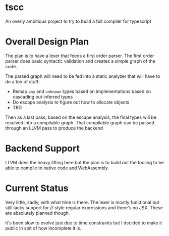 tscc
===========

An overly ambitious project to try to build a full compiler for typescript

# Overall Design Plan

The plan is to have a lexer that feeds a first order parser. The first order parser does basic syntactic validation and creates a simple graph of the code. 

The parsed graph will need to be fed into a static analyzer that will have to do a ton of stuff:
* Remap `any` and `unknown` types based on implementations based on cascading out inferred types
* Do escape analysis to figure out how to allocate objects
* TBD

Then as a last pass, based on the escape analysis, the final types will be resolved into a compilable graph. That compilable graph can be passed through an LLVM pass to produce the backend

# Backend Support

LLVM does the heavy lifting here but the plan is to build out the tooling to be able to compile to native code and WebAssembly.

# Current Status

Very little, sadly, with what time is there. The lexer is mostly functional but still lacks support for /<regex>/<flag> style regular expressions and there's no JSX. These are absolutely planned though.

It's been slow to evolve just due to time constraints but I decided to make it public in spit of how incomplete it is.
